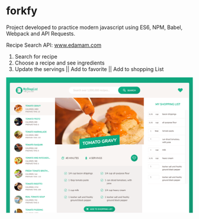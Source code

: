 # forkfy

Project developed to practice modern javascript using ES6, NPM, Babel, Webpack and API Requests.

Recipe Search API: www.edamam.com

1. Search for recipe
2. Choose a recipe and see ingredients
3. Update the servings || Add to favorite || Add to shopping List

![The print of app](https://github.com/rafaelperozin/forkfy/blob/master/dist/img/my-shop-list-app.png)
